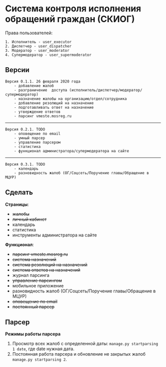 Система контроля исполнения обращений граждан (СКИОГ)
=============================

Права пользователей:

    1. Исполнитель - user_executor
    2. Диспетчер - user_dispatcher
    3. Модератор - user_moderator
    4. Супермодератор - user_supermoderator


Версии
-----------

    Версия 0.1.1. 26 февраля 2020 года
        - добавление жалоб
        - разграничение  доступа (исполнитель/диспетчер/модератор/супермодератор)
        - назначение жалобы на организацию/отдел/сотрудника
        - добавление резолюций на назначение
        - подготавливать ответ на назначение
        - утверждение ответов
        - парсинг vmeste.mosreg.ru
-----------
    Версия 0.2.1. TODO
        - оповещение по email 
        - умный парсер
        - управление парсером
        - статистика
        - функционал администратора/супермодератора на сайте
-----------
    Версия 0.3.1. TODO
        - календарь
        - разновидность жалоб (ОГ/Соцсеть/Поручение главы/Обращение в МЦУР)


Сделать
-----------

**Страницы**:

- ~~жалобы~~
- ~~личный кабинет~~
- календарь
- статистика
- инструменты администратора на сайте

**Функционал**:

- ~~парсинг vmeste.mosreg.ru~~
- ~~система назначений~~
- ~~система резолюций на назначений~~
- ~~система ответов на назначений~~
- журнал парсинга
- ~~управление парсингом~~
- мобильное приложение
- разновидность жалоб (ОГ/Соцсеть/Поручение главы/Обращение в МЦУР)
- ~~оповещение по email~~
- ~~постоянный парсер~~


Парсер
-----------

**Режимы работы парсера**

1. Просмотр всех жалоб с определенной даты: 
`manage.py startparsing 1 date`, где date нужная дата.
2. Постоянная работа парсера и обновление не закрытых жалоб `manage.py startparsing 2`.